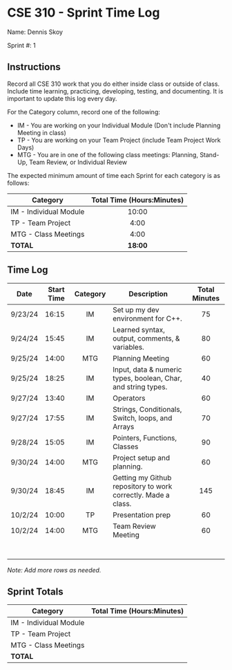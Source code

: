 # CSE 310 - Sprint Time Log

Name: Dennis Skoy

Sprint #: 1

## Instructions

Record all CSE 310 work that you do either inside class or outside of class.  Include time learning, practicing, developing, testing, and documenting.  It is important to update this log every day.

For the Category column, record one of the following:
* IM - You are working on your Individual Module (Don't include Planning Meeting in class)
* TP - You are working on your Team Project (include Team Project Work Days)
* MTG - You are in one of the following class meetings: Planning, Stand-Up, Team Review, or Individual Review

The expected minimum amount of time each Sprint for each category is as follows:

|Category                       |Total Time (Hours:Minutes)|
|-------------------------------|:------------------------:|
|IM - Individual Module         |          10:00           |
|TP - Team Project              |           4:00           |
|MTG - Class Meetings           |           4:00           |
|**TOTAL**                      |        **18:00**         |

## Time Log

|Date      |Start Time|Category|Description                                                   |Total Minutes|
|----------|----------|:------:|--------------------------------------------------------------|:-----------:|
|9/23/24   | 16:15    |  IM    | Set up my dev environment for C++.                           |  75         |
|9/24/24   | 15:45    |  IM    | Learned syntax, output, comments, & variables.               |  80         |
|9/25/24   | 14:00    |  MTG   | Planning Meeting                                             |  60         |
|9/25/24   | 18:25    |  IM    | Input, data & numeric types, boolean, Char, and string types.|  40         |
|9/27/24   | 13:40    |  IM    | Operators                                                    |  60         |
|9/27/24   | 17:55    |  IM    | Strings, Conditionals, Switch, loops, and Arrays             |  70         |
|9/28/24   | 15:05    |  IM    | Pointers, Functions, Classes                                 |  90         |
|9/30/24   | 14:00    |  MTG   | Project setup and planning.                                  |  60         |
|9/30/24   | 18:45    |  IM    | Getting my Github repository to work correctly. Made a class.| 145         |
|10/2/24   | 10:00    |  TP    | Presentation prep                                            |  60         |
|10/2/24   | 14:00    |  MTG   | Team Review Meeting                                          |  60         |
|          |          |        |                                                              |             |
|          |          |        |                                                              |             |
|          |          |        |                                                              |             |
|          |          |        |                                                              |             |
|          |          |        |                                                              |             |
|          |          |        |                                                              |             |
|          |          |        |                                                              |             |

_Note: Add more rows as needed._

## Sprint Totals

|Category                       |Total Time (Hours:Minutes)|
|-------------------------------|:------------------------:|
|IM - Individual Module         |                          |
|TP - Team Project              |                          |
|MTG - Class Meetings           |                          |
|**TOTAL**                      |                          |
